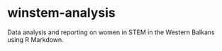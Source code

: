 # winstem-analysis
Data analysis and reporting on women in STEM in the Western Balkans using R Markdown.
